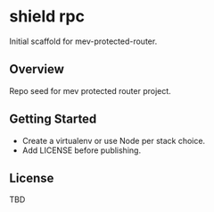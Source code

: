 # shield rpc

Initial scaffold for mev-protected-router.

## Overview
Repo seed for mev protected router project.

## Getting Started
- Create a virtualenv or use Node per stack choice.
- Add LICENSE before publishing.

## License
TBD
